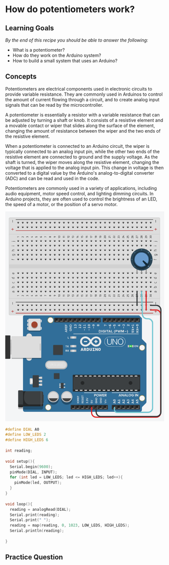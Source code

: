 # How do potentiometers work?

## Learning Goals

*By the end of this recipe you should be able to answer the following:*

* What is a potentiometer?
* How do they work on the Arduino system?
* How to build a small system that uses an Arduino?

## Concepts

Potentiometers are electrical components used in electronic circuits to provide variable resistance. They are commonly used in Arduinos to control the amount of current flowing through a circuit, and to create analog input signals that can be read by the microcontroller.

A potentiometer is essentially a resistor with a variable resistance that can be adjusted by turning a shaft or knob. It consists of a resistive element and a movable contact or wiper that slides along the surface of the element, changing the amount of resistance between the wiper and the two ends of the resistive element.

When a potentiometer is connected to an Arduino circuit, the wiper is typically connected to an analog input pin, while the other two ends of the resistive element are connected to ground and the supply voltage. As the shaft is turned, the wiper moves along the resistive element, changing the voltage that is applied to the analog input pin. This change in voltage is then converted to a digital value by the Arduino's analog-to-digital converter (ADC) and can be read and used in the code.

Potentiometers are commonly used in a variety of applications, including audio equipment, motor speed control, and lighting dimming circuits. In Arduino projects, they are often used to control the brightness of an LED, the speed of a motor, or the position of a servo motor.

![](img/2023-03-08-19-39-04.png)

```cpp
#define DIAL A0
#define LOW_LEDS 2
#define HIGH_LEDS 6

int reading;

void setup(){
  Serial.begin(9600);
  pinMode(DIAL, INPUT);
  for (int led = LOW_LEDS; led <= HIGH_LEDS; led++){
    pinMode(led, OUTPUT);
  }
}

void loop(){
  reading = analogRead(DIAL);
  Serial.print(reading);
  Serial.print(" ");
  reading = map(reading, 0, 1023, LOW_LEDS, HIGH_LEDS);
  Serial.println(reading);
  
}
```

## Practice Question
